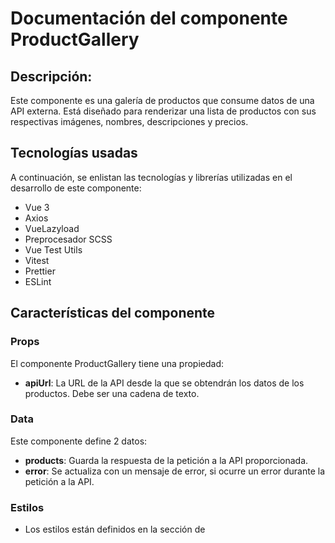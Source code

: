 # Documentación del componente ProductGallery
## Descripción:
Este componente es una galería de productos que consume datos de una API externa. Está diseñado para renderizar una lista de productos con sus respectivas imágenes, nombres, descripciones y precios. 

## Tecnologías usadas
A continuación, se enlistan las tecnologías y librerías utilizadas en el desarrollo de este componente:
* Vue 3
* Axios
* VueLazyload
* Preprocesador SCSS
* Vue Test Utils
* Vitest
* Prettier
* ESLint

## Características del componente
### Props
El componente ProductGallery tiene una propiedad:
* **apiUrl**: La URL de la API desde la que se obtendrán los datos de los productos. Debe ser una cadena de texto.

### Data
Este componente define 2 datos: 
* **products**: Guarda la respuesta de la petición a la API proporcionada.
* **error**: Se actualiza con un mensaje de error, si ocurre un error durante la petición a la API. 

### Estilos
* Los estilos están definidos en la sección de <style> y usan la extensión .scss.
* Los estilos están "scoped", lo que significa que solo se aplicarán a este componente y no afectarán a otros componentes de la aplicación donde se reutilice.
* Se pueden modificar las variables *$product-item-background-color*, *$product-item-border-color* y *$product-item-text-color*, para cambiar el color del fondo, borde y texto del item de cada producto. 
* Los productos se muestran en una cuadrícula con un diseño responsivo. 
* Se usa una animación de transformación al pasar el mouse sobre cada producto para indicar la interactividad.

### Notas
El componente depende de:
-    **axios**: Para hacer solicitudes HTTP a la API.
-    **vue-lazyload**: Para cargar las imágenes de los productos de manera perezosa.

### Recomendaciones sobre VueLazyLoad
La carga perezosa puede mejorar significativamente el rendimiento al reducir la cantidad de datos que necesitan ser cargados cuando la página se carga inicialmente. 

En este componente Vue, se utiliza la biblioteca *vue-lazyload* para implementar la carga perezosa de las imágenes de los productos:

```vue
<img v-lazy="product.image" :alt="'Imagen del producto ' + product.name" class="product-image">
```

De esta manera las imágenes que no están en la vista del usuario no se cargarán hasta que el usuario se desplace hasta ellas.

Es importante configurar *vue-lazyload* en el archivo main.js:

```js
import VueLazyload from 'vue-lazyload';

import errorImage from './assets/error-image.png';
import loadingImage from './assets/loading-image.gif';

const app = createApp(App);

app.use(VueLazyload, {
  preLoad: 1.3,
  error: errorImage,
  loading: loadingImage,
  attempt: 1
});

```

## Uso del componente
Para utilizar este componente, primero se debe descargar el archivo *ProductGallery.vue* que se encuentra dentro de *src/components* y agregarlo al proyecto donde se reutilizara. 
Posteriormente se debe importar en el componente padre proporcionando la URL de la API como un atributo.

A continuación, un ejemplo:

```vue 
<template>
  <main>
    <ProductGallery :apiUrl="'https://64766fef9233e82dd53a050e.mockapi.io/api/products'"/>
  </main>
</template>

<script setup>
import ProductGallery from './components/ProductGallery.vue';
</script>

```

## Demostración
El ejemplo anterior se encuentra en el archivo *App.vue*, este componente utiliza [MockAPI](https://mockapi.io/) para crear una API de prueba que retorna datos de productos. 
La implementación de este componente se puede ver de la siguiente forma:

**Visualización de la galería de productos**

![gallery product](https://github.com/MileydyMtz/vue-product-gallery-component/assets/85470047/4a7ee697-81ea-4c4b-ac85-5a8fcb3bd0e4)


**Vista Mobile**

![gallery product mobile](https://github.com/MileydyMtz/vue-product-gallery-component/assets/85470047/96f1e7d2-5e50-42bb-a932-4c092eb71df8)


**Carga de las imágenes**

![gallery product loading](https://github.com/MileydyMtz/vue-product-gallery-component/assets/85470047/0172924c-0d5a-43bc-b032-8de4427ffc5f)


**Mensaje al usuario si ocurre un error**

![gallery product error](https://github.com/MileydyMtz/vue-product-gallery-component/assets/85470047/b81b2f04-31ed-44b6-8f13-4cc9f6bd278d)


## Pruebas
Se utiliza la biblioteca Vitest para correr las pruebas y @vue/test-utils para montar el componente. Además, se usa *flush-promises* para asegurar que todas las promesas pendientes se hayan resuelto antes de proceder y *axios-mock-adapter* para simular las respuestas de la API. 

A continuación, se muestran las pruebas implementadas:
* **renders properly**: Esta prueba verifica que el componente se renderiza correctamente cuando recibe una respuesta exitosa de la API. Se proporciona una respuesta ficticia que incluye dos productos. Se espera que los detalles de ambos productos aparezcan en el texto renderizado del componente.
* **renders error message on failed request**: Esta prueba verifica que el componente muestra un mensaje de error cuando la petición a la API falla. Se configura el MockAdapter para responder con un error 500. Se espera que el mensaje de error aparezca en el texto renderizado del componente.
* **renders each product with all details**: Esta prueba verifica que el componente renderiza correctamente cada producto con todos sus detalles. Al igual que en la primera prueba, se proporciona una respuesta ficticia que incluye dos productos. Sin embargo, en lugar de simplemente buscar los detalles de los productos en el texto renderizado del componente, esta prueba verifica que cada producto se renderiza como un elemento con la clase .product-item y que cada uno de estos elementos contiene los detalles correctos.
